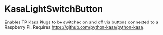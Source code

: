 # KasaLightSwitchButton
Enables TP Kasa Plugs to be switched on and off via buttons connected to a Raspberry Pi.
Requires https://github.com/python-kasa/python-kasa.
